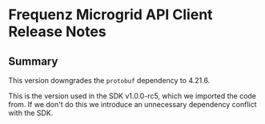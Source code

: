 # Frequenz Microgrid API Client Release Notes

## Summary

This version downgrades the `protobuf` dependency to 4.21.6.

This is the version used in the SDK v1.0.0-rc5, which we imported the code from. If we don't do this we introduce an unnecessary dependency conflict with the SDK.
